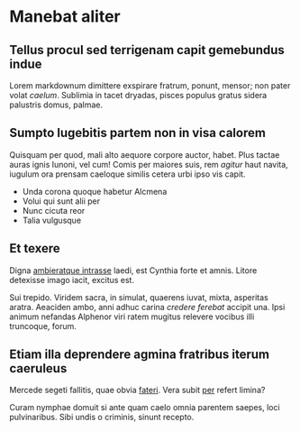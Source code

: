 # Manebat aliter

## Tellus procul sed terrigenam capit gemebundus indue

Lorem markdownum dimittere exspirare fratrum, ponunt, mensor; non pater volat
_caelum_. Sublimia in tacet dryadas, pisces populus gratus sidera palustris
domus, palmae.

## Sumpto lugebitis partem non in visa calorem

Quisquam per quod, mali alto aequore corpore auctor, habet. Plus tactae auras
ignis Iunoni, vel cum! Comis per maiores suis, rem _agitur_ haut navita, iugulum
ora prensam caeloque similis cetera urbi ipso vis capit.

- Unda corona quoque habetur Alcmena
- Volui qui sunt alii per
- Nunc cicuta reor
- Talia vulgusque

## Et texere

Digna [ambieratque intrasse](http://nomenarae.com/esse) laedi, est Cynthia forte
et amnis. Litore detexisse imago iacit, excitus est.

Sui trepido. Viridem sacra, in simulat, quaerens iuvat, mixta, asperitas aratra.
Aeaciden ambo, anni adhuc carina _credere ferebat_ accipit una. Ipsi animum
nefandas Alphenor viri ratem mugitus relevere vocibus illi truncoque, forum.

## Etiam illa deprendere agmina fratribus iterum caeruleus

Mercede segeti fallitis, quae obvia [fateri](http://cinctum.org/). Vera subit
[per](http://www.non-at.org/sed) refert limina?

Curam nymphae domuit si ante quam caelo omnia parentem saepes, loci
pulvinaribus. Sibi undis o criminis, sinunt recepto.
